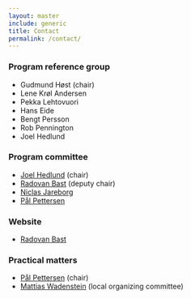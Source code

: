 ```yaml
---
layout: master
include: generic
title: Contact
permalink: /contact/
---
```


### Program reference group

- Gudmund Høst (chair)
- Lene Krøl Andersen
- Pekka Lehtovuori
- Hans Eide
- Bengt Persson
- Rob Pennington
- Joel Hedlund

### Program committee

- [Joel Hedlund](mailto:joel@nsc.liu.se) (chair)
- [Radovan Bast](mailto:radovan.bast@uit.no) (deputy chair)
- [Niclas Jareborg](mailto:niclas.jareborg@bils.se)
- [Pål Pettersen](mailto:paal.pettersen@nordforsk.org)

### Website

- [Radovan Bast](mailto:radovan.bast@uit.no)

### Practical matters
- [Pål Pettersen](mailto:paal.pettersen@nordforsk.org) (chair)
- [Mattias Wadenstein](mailto:maswan@ndgf.org) (local organizing committee)
